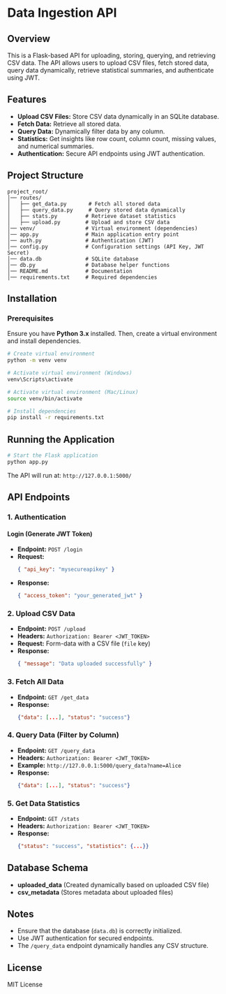 # Data Ingestion API

## Overview

This is a Flask-based API for uploading, storing, querying, and retrieving CSV data. The API allows users to upload CSV files, fetch stored data, query data dynamically, retrieve statistical summaries, and authenticate using JWT.

## Features

- **Upload CSV Files:** Store CSV data dynamically in an SQLite database.
- **Fetch Data:** Retrieve all stored data.
- **Query Data:** Dynamically filter data by any column.
- **Statistics:** Get insights like row count, column count, missing values, and numerical summaries.
- **Authentication:** Secure API endpoints using JWT authentication.

## Project Structure

```
project_root/
│── routes/
│   ├── get_data.py       # Fetch all stored data
│   ├── query_data.py     # Query stored data dynamically
│   ├── stats.py         # Retrieve dataset statistics
│   ├── upload.py        # Upload and store CSV data
│── venv/                # Virtual environment (dependencies)
│── app.py               # Main application entry point
│── auth.py              # Authentication (JWT)
│── config.py            # Configuration settings (API Key, JWT Secret)
│── data.db              # SQLite database
│── db.py                # Database helper functions
│── README.md            # Documentation
│── requirements.txt     # Required dependencies
```

## Installation

### Prerequisites

Ensure you have **Python 3.x** installed. Then, create a virtual environment and install dependencies.

```sh
# Create virtual environment
python -m venv venv

# Activate virtual environment (Windows)
venv\Scripts\activate

# Activate virtual environment (Mac/Linux)
source venv/bin/activate

# Install dependencies
pip install -r requirements.txt
```

## Running the Application

```sh
# Start the Flask application
python app.py
```

The API will run at: `http://127.0.0.1:5000/`

## API Endpoints

### 1. Authentication

#### **Login** (Generate JWT Token)

- **Endpoint:** `POST /login`
- **Request:**
  ```json
  { "api_key": "mysecureapikey" }
  ```
- **Response:**
  ```json
  { "access_token": "your_generated_jwt" }
  ```

### 2. Upload CSV Data

- **Endpoint:** `POST /upload`
- **Headers:** `Authorization: Bearer <JWT_TOKEN>`
- **Request:** Form-data with a CSV file (`file` key)
- **Response:**
  ```json
  { "message": "Data uploaded successfully" }
  ```

### 3. Fetch All Data

- **Endpoint:** `GET /get_data`
- **Response:**
  ```json
  {"data": [...], "status": "success"}
  ```

### 4. Query Data (Filter by Column)

- **Endpoint:** `GET /query_data`
- **Headers:** `Authorization: Bearer <JWT_TOKEN>`
- **Example:** `http://127.0.0.1:5000/query_data?name=Alice`
- **Response:**
  ```json
  {"data": [...], "status": "success"}
  ```

### 5. Get Data Statistics

- **Endpoint:** `GET /stats`
- **Headers:** `Authorization: Bearer <JWT_TOKEN>`
- **Response:**
  ```json
  {"status": "success", "statistics": {...}}
  ```

## Database Schema

- **uploaded_data** (Created dynamically based on uploaded CSV file)
- **csv_metadata** (Stores metadata about uploaded files)

## Notes

- Ensure that the database (`data.db`) is correctly initialized.
- Use JWT authentication for secured endpoints.
- The `/query_data` endpoint dynamically handles any CSV structure.

## License

MIT License
